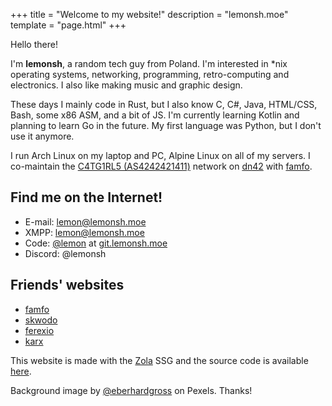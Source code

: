 +++
title = "Welcome to my website!"
description = "lemonsh.moe"
template = "page.html"
+++

Hello there!

I'm **lemonsh**, a random tech guy from Poland. I'm interested in \*nix operating systems, networking, programming, retro-computing and electronics. I also like making music and graphic design.

These days I mainly code in Rust, but I also know C, C#, Java, HTML/CSS, Bash, some x86 ASM, and a bit of JS. I'm currently learning Kotlin and planning to learn Go in the future. My first language was Python, but I don't use it anymore.

I run Arch Linux on my laptop and PC, Alpine Linux on all of my servers. I co-maintain the [C4TG1RL5 (AS4242421411)](https://catgirls.systems) network on [dn42](https://dn42.us/) with [famfo](https://famfo.xyz).

## Find me on the Internet!
* E-mail: [lemon@lemonsh.moe](mailto:lemon@lemonsh.moe)
* XMPP: [lemon@lemonsh.moe](xmpp:lemon@lemonsh.moe)
* Code: [@lemon](https://git.lemonsh.moe/lemon) at [git.lemonsh.moe](https://git.lemonsh.moe)
* Discord: @lemonsh

## Friends' websites
* [famfo](https://famfo.xyz)
* [skwodo](https://skwodo.com)
* [ferexio](https://fx.vc-mp.eu)
* [karx](https://karx.xyz)

This website is made with the [Zola](https://getzola.org) SSG and the source code is available [here](https://github.com/lemon-sh/lemonsh.moe).

Background image by [@eberhardgross](https://www.pexels.com/@eberhardgross/) on Pexels. Thanks!
